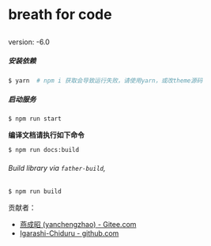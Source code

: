 # breath for code

##

version: -6.0

##### 安装依赖

```bash
$ yarn  # npm i 获取会导致运行失败，请使用yarn，或改theme源码
```

##### 启动服务

```bash
$ npm run start
```

**编译文档请执行如下命令**

```bash
$ npm run docs:build
```

###### Build library via `father-build`,

```bash
$ npm run build
```

贡献者：

- [燕成昭 (yanchengzhao) - Gitee.com](https://gitee.com/yanchengzhao)
- [Igarashi-Chiduru - github.com](https://github.com/Igarashi-Chiduru)
